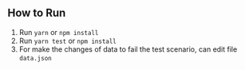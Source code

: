 ## How to Run

1. Run `yarn` or `npm install`
2. Run `yarn test` or `npm install`
3. For make the changes of data to fail the test scenario, can edit file `data.json`